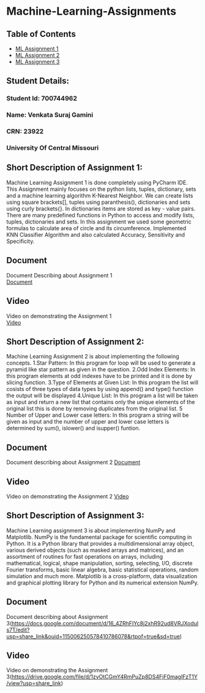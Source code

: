 # Machine-Learning-Assignments
## Table of Contents
- [ML Assignment 1](https://github.com/SurajGamini18/Machine-Learning-Assignments/tree/main/Assignment-1%20src)
- [ML Assignment 2](https://github.com/SurajGamini18/Machine-Learning-Assignments/tree/main/Assignment-%202%20src)
- [ML Assignment 3](https://github.com/SurajGamini18/Machine-Learning-Assignments/tree/main/Assignment%20-3%20src)
## Student Details:
### Student Id: 700744962
### Name: Venkata Suraj Gamini
### CRN: 23922
### University Of Central Missouri


## Short Description of Assignment 1: 
Machine Learning Assignment 1 is done completely using PyCharm IDE. This Assignment mainly focuses on the python lists, tuples, dictionary, sets and a machine learning algorithm K-Nearest Neighbor. We can create lists using square brackets[], tuples using paranthesis(), dictionaries and sets using curly brackets{}. In dictionaries items are stored as key - value pairs. There are many predefined functions in Python to access and modify lists, tuples, dictionaries and sets. In this assignment we used some geometric formulas to calculate area of circle and its circumference.
Implemented KNN Classifier Algorithm and also calculated Accuracy, Sensitivity and Specificity.

## Document
Document Describing about Assignment 1  
[Document](https://docs.google.com/document/d/1gls-qOcyWulHMRlIBIFXydakF2ZlxLXF/edit?usp=share_link&ouid=115006250578410786078&rtpof=true&sd=true)

## Video
Video on demonstrating the Assignment 1  
[Video](https://drive.google.com/file/d/1pLA2XbeIBNCw_B_a4mBcUtrrWZtLhiSt/view?usp=share_link) 


## Short Description of Assignment 2:
Machine Learning Assignment 2 is about implementing the following concepts.
  1.Star Pattern: In this program for loop will be used to generate a pyramid like star pattern as given in the question.
  2.Odd Index Elements: In this program elements at odd indexes have to be printed and it is done by slicing function.
  3.Type of Elements at Given List: In this program the list will cosists of three types of data types by using append() and type() function the output will be displayed
  4.Unique List: In this program a list will be taken as input and return a new list that contains only the unique elements of the original list this is done by removing duplicates from the original list.
  5 Number of Upper and Lower case letters: In this program a string will be given as input and the number of upper and lower case letters is determined by sum(), islower() and isupper() funtion.
  
## Document
Document describing about Assignment 2
[Document](https://docs.google.com/document/d/1mJ8Iyplzn8-jGVT8GgT-55vzVA6RsA3E/edit?usp=share_link&ouid=115006250578410786078&rtpof=true&sd=true) 

## Video
Video on demonstrating the Assignment 2
[Video](https://drive.google.com/file/d/1J5P18c89C1jFWtsOnr46dBACyyYvu0T6/view?usp=share_link) 


## Short Description of Assignment 3:
Machine Learning assignment 3 is about implementing NumPy and Matplotlib. NumPy is the fundamental package for scientific computing in Python. It is a Python library that provides a multidimensional array object, various derived objects (such as masked arrays and matrices), and an assortment of routines for fast operations on arrays, including mathematical, logical, shape manipulation, sorting, selecting, I/O, discrete Fourier transforms, basic linear algebra, basic statistical operations, random simulation and much more. Matplotlib is a cross-platform, data visualization and graphical plotting library for Python and its numerical extension NumPy.


## Document
Document describing about Assignment 3(https://docs.google.com/document/d/16_4ZRhFIYc8j2xhR92ud8VRJXoduls7T/edit?usp=share_link&ouid=115006250578410786078&rtpof=true&sd=true)

## Video
Video on demonstrating the Assignment 3(https://drive.google.com/file/d/1zvOtCGmY4RmPuZp8DS4FjF0magIFzT1Y/view?usp=share_link)

